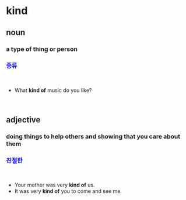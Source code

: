 # **kind**

## noun
### a type of thing or person
### <span style="color: blue">종류</span>
<br/>

* What **kind of** music do you like?  
<br/>

## adjective
### doing things to help others and showing that you care about them
### <span style="color: blue">친절한</span>
<br/>

* Your mother was very **kind of** us.
* It was very **kind of** you to come and see me.